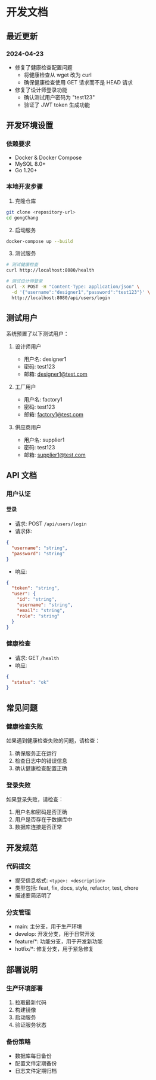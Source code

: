 # 开发文档

## 最近更新

### 2024-04-23
- 修复了健康检查配置问题
  - 将健康检查从 wget 改为 curl
  - 确保健康检查使用 GET 请求而不是 HEAD 请求
- 修复了设计师登录功能
  - 确认测试用户密码为 "test123"
  - 验证了 JWT token 生成功能

## 开发环境设置

### 依赖要求
- Docker & Docker Compose
- MySQL 8.0+
- Go 1.20+

### 本地开发步骤

1. 克隆仓库
```bash
git clone <repository-url>
cd gongChang
```

2. 启动服务
```bash
docker-compose up --build
```

3. 测试服务
```bash
# 测试健康检查
curl http://localhost:8080/health

# 测试设计师登录
curl -X POST -H "Content-Type: application/json" \
  -d '{"username":"designer1","password":"test123"}' \
  http://localhost:8080/api/users/login
```

## 测试用户

系统预置了以下测试用户：

1. 设计师用户
   - 用户名: designer1
   - 密码: test123
   - 邮箱: designer1@test.com

2. 工厂用户
   - 用户名: factory1
   - 密码: test123
   - 邮箱: factory1@test.com

3. 供应商用户
   - 用户名: supplier1
   - 密码: test123
   - 邮箱: supplier1@test.com

## API 文档

### 用户认证

#### 登录
- 请求: POST `/api/users/login`
- 请求体:
```json
{
  "username": "string",
  "password": "string"
}
```
- 响应:
```json
{
  "token": "string",
  "user": {
    "id": "string",
    "username": "string",
    "email": "string",
    "role": "string"
  }
}
```

### 健康检查

- 请求: GET `/health`
- 响应:
```json
{
  "status": "ok"
}
```

## 常见问题

### 健康检查失败
如果遇到健康检查失败的问题，请检查：
1. 确保服务正在运行
2. 检查日志中的错误信息
3. 确认健康检查配置正确

### 登录失败
如果登录失败，请检查：
1. 用户名和密码是否正确
2. 用户是否存在于数据库中
3. 数据库连接是否正常

## 开发规范

### 代码提交
- 提交信息格式: `<type>: <description>`
- 类型包括: feat, fix, docs, style, refactor, test, chore
- 描述要简洁明了

### 分支管理
- main: 主分支，用于生产环境
- develop: 开发分支，用于日常开发
- feature/*: 功能分支，用于开发新功能
- hotfix/*: 修复分支，用于紧急修复

## 部署说明

### 生产环境部署
1. 拉取最新代码
2. 构建镜像
3. 启动服务
4. 验证服务状态

### 备份策略
- 数据库每日备份
- 配置文件定期备份
- 日志文件定期归档 